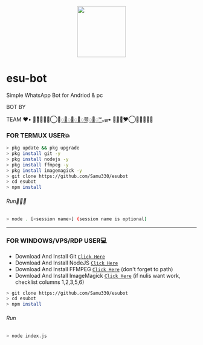 <p align="center">
<img src="https://media.giphy.com/media/sRGUfOYkLt5chUss87/giphy.gif" width="128" height="135"/>
</p>

# esu-bot
Simple WhatsApp Bot for Andriod & pc

BOT BY 

TEAM ♥️• ̬̬̬̬̬̬̬̬̬̬̬̬̬̬̬̬̬̬̬̬̬̬̬̬̬̬̬̬̬̬̬̬̬̬̬̬̬̬̬̬̬̬̬̬̬̬̬̬̬̬̬̬̬̬̬̬̬̬̬̬̬̬̬̬̬̬̬̬̬̬̬̬̬̬̬̬̬̬̬̬̬̬̬̬̬̬̬̬̬̬̬̬̬⃟꙰ͧͧͧ⃤⃫✫⃝꯭꯭꯭꯭햮꯭꯭℠₃₃‎̶₀̶• ⃫̬̬̬̬̬̬̬̬̬̬̬̬̬̬̬̬̬̬̬̬̬̬̬̬̬̬̬̬̬̬̬̬̬̬̬̬̬̬̬̬̬̬̬̬̬̬̬̬̬̬̬̬̬̬̬̬̬̬̬̬̬̬̬̬̬̬̬̬̬̬̬̬̬̬̬̬̬̬̬̬̬̬̬̬̬̬̬̬̬̬̬̬̬⃟꙰♥️⃝⃫꙰꙰꙰✫

### FOR TERMUX USER💥
```bash
> pkg update && pkg upgrade
> pkg install git -y
> pkg install nodejs -y
> pkg install ffmpeg -y
> pkg install imagemagick -y
> git clone https://github.com/Samu330/esubot
> cd esubot
> npm install
```
###### Run🏃🏻‍♂️
```bash
> node . [<session name>] (session name is optional)
```

---------

### FOR WINDOWS/VPS/RDP USER💻
* Download And Install Git [`Click Here`](https://git-scm.com/downloads) <br>
* Download And Install NodeJS [`Click Here`](https://nodejs.org/en/download) <br>
* Download And Install FFMPEG [`Click Here`](https://ffmpeg.org/download.html) (don't forget to path) 
* Download And Install ImageMagick [`Click Here`](https://imagemagick.org/script/download.php) (if nulis want work,  checklist columns 1,2,3,5,6) 
```bash
> git clone https://github.com/Samu330/esubot
> cd esubot
> npm install
```
###### Run
```bash
> node index.js
```
